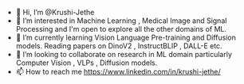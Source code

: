 - 👋 Hi, I’m @Krushi-Jethe
- 👀 I’m interested in Machine Learning , Medical Image and Signal Processing and I'm open to explore all the other domains of ML.
- 🌱 I’m currently learning Vision Language Pre-training and Diffusion models. Reading papers on DinoV2 , InstructBLIP , DALL-E etc.
- 💞️ I’m looking to collaborate on research in ML domain particularly Computer Vision , VLPs , Diffusion models.
- 📫 How to reach me https://www.linkedin.com/in/krushi-jethe/

<!---
Krushi-Jethe/Krushi-Jethe is a ✨ special ✨ repository because its `README.md` (this file) appears on your GitHub profile.
You can click the Preview link to take a look at your changes.
--->
